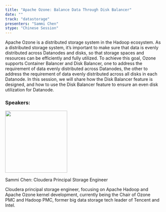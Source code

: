 ```yaml
---
title: "Apache Ozone: Balance Data Through Disk Balancer"
date: ""
track: "datastorage"
presenters: "Sammi Chen"
stype: "Chinese Session"
---
```


Apache Ozone is a distributed storage system in the Hadoop ecosystem. As a distributed storage system, it’s important to make sure that data is evenly distributed across Datanodes and disks, so that storage spaces and resources can be efficiently and fully utilized. To achieve this goal, Ozone supports Container Balancer and Disk Balancer, one to address the requirement of data evenly distributed across Datanodes, the other to address the requirement of data evenly distributed across all disks in each Datanode. In this session, we will share how the Disk Balancer feature is designed, and how to use the Disk Balancer feature to ensure an even disk utilization for Datanode.

### Speakers:


<img src="https://sessionize.com/image/f062-400o400o1-JwG1ArqNeWcX7KNGJHGgSv.jpg" width="200" /><br/>

Sammi Chen: Cloudera Principal Storage Engineer 

Cloudera principal storage engineer,  focusing on Apache Hadoop and Apache Ozone kernel development, currently being the Chair of Ozone PMC and Hadoop PMC, former big data storage tech leader of Tencent and Intel. 

